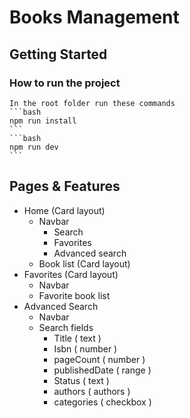 # Books Management

## Getting Started
### How to run the project
    In the root folder run these commands
    ```bash
    npm run install
    ```
    ```bash
    npm run dev
    ```


## Pages & Features

- Home (Card layout)
    - Navbar
        - Search
        - Favorites
        - Advanced search
    - Book list (Card layout)
- Favorites (Card layout)
    - Navbar
    - Favorite book list
- Advanced Search
    - Navbar
    - Search fields
        - Title ( text )
        - Isbn ( number )
        - pageCount ( number )
        - publishedDate ( range )
        - Status ( text )
        - authors ( authors )
        - categories ( checkbox )

